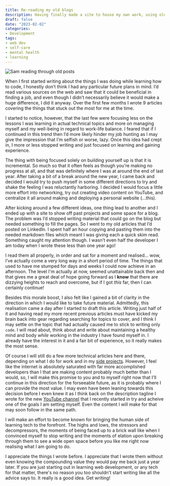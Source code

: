 ```yaml
---
title: Re-reading my old blogs
description: Having finally made a site to house my own work, using old material from a year ago had some unexpected benefits.
draft: false
date: "2023-02-02"
categories:
- Development
tags:
- web dev
- self-care
- mental health
- learning
---
```


![Sam reading through old posts](/images/me.jpeg)

When I first started writing about the things I was doing while learning how to code, I honestly don’t think I had any particular future plans in mind. I’d read various sources on the web and saw that it could be beneficial in finding a job, and even though I didn’t necessarily believe it would make a huge difference, I did it anyway. Over the first few months I wrote 9 articles covering the things that stuck out the most for me at the time. 

I started to notice, however, that the last few were focusing less on the lessons I was learning in actual technical topics and more on managing myself and my well-being in regard to work-life balance. I feared that if I continued in this trend then I’d more likely hinder my job hunting as I may give the impression that I’m selfish or worse, lazy. Once this idea had crept in, I more or less stopped writing and just focused on learning and gaining experience.

The thing with being focused solely on building yourself up is that it is incremental. So much so that it often feels as though you’re making no progress at all, and that was definitely where I was at around the end of last year. After taking a bit of a break around the new year, I came back and decided I would try to push myself in some different directions to try and shake the feeling I was reluctantly harboring. I decided I would focus a little more effort into networking, try out creating video content on YouTube, and centralize it all around making and deploying a personal website (...this).

After kicking around a few different ideas, one thing lead to another and I ended up with a site to show off past projects and some space for a blog. The problem was I’d stopped writing material that could go on the blog but needed something to fill the pages. So I went to my old articles that I’d posted on LinkedIn. I spent half an hour copying and pasting them into the needed markdown files which meant I was giving each a quick skim read. Something caught my attention though. I wasn’t even half the developer I am today when I wrote these less than one year ago!

I read them all properly, in order and sat for a moment and realised… wow, I’ve actually come a very long way in a short period of time. The things that used to have me stumped for days and weeks I could now achieve in an afternoon. The level I'm actually at now, seemed unattainable back then and that gives me a great deal of hope going forward as I **know** that there are dizzying heights to reach and overcome, but if I got _this_ far, then I can certainly continue!

Besides this morale boost, I also felt like I gained a bit of clarity in the direction in which I would like to take future material. Admittedly, this realisation came a day after I started to draft this article. Writing just half of it and having read my more recent previous articles must have kicked my brain back into gear regarding searching for topics to cover, and I think I may settle on the topic that had actually caused me to stick to writing only `code`. I will read about, think about and write about maintaining a healthy mind and body _while_ working in the industry I have found myself in. I already have the interest in it and a fair bit of experience, so it really makes the most sense.

Of course I will still do a few more technical articles here and there, depending on what I do for work and in my [side projects](/projects/). However, I feel like the internet is absolutely saturated with far more accomplished developers than I that are making content probably much better than I would, so, I will make this promise to you and to myself right now that I'll continue in this direction for the forseeable future, as it is probably where I can provide the most value. I may even have been leaning towards this decision before I even knew it as I think back on the description tagline I wrote for the new [YouTube channel](https://www.youtube.com/@Mizouzie/about) that I recently started in try and acheive one of the goals I am setting myself. Even the content I will make for that may soon follow in the same path.

I will make an effort to become known for bringing the human side of learning tech to the forefront. The highs and lows, the stressors and decompressors, the moments of being faced up to a brick wall like when I convinced myself to stop writing and the moments of elation upon breaking through them to see a wide open space before you like me right now realising what I am going to do.

I appreciate the things I wrote before. I appreciate that I wrote them without even knowing the compounding value they would pay me back just a year later. If you are just starting out in learning web development, or any tech for that matter, there's no reason you too shouldn't start writing like all the advice says to. It really is a good idea. Get writing!